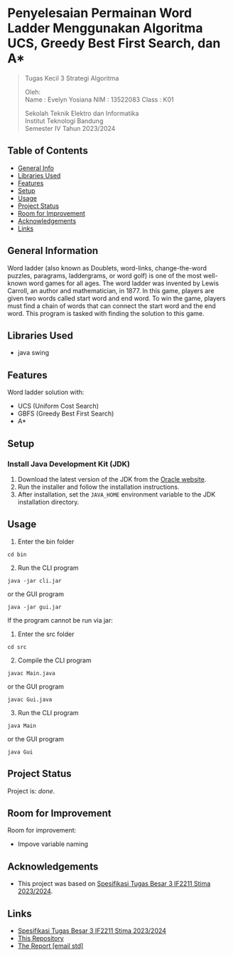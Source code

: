 # Penyelesaian Permainan Word Ladder Menggunakan Algoritma UCS, Greedy Best First Search, dan A*


> Tugas Kecil 3 Strategi Algoritma 
> 
> Oleh:<br>
> Name  : Evelyn Yosiana
> NIM   : 13522083
> Class : K01
> 
> Sekolah Teknik Elektro dan Informatika<br>
> Institut Teknologi Bandung<br>
> Semester IV Tahun 2023/2024


## Table of Contents
* [General Info](#general-information)
* [Libraries Used](#libraries-used)
* [Features](#features)
* [Setup](#setup)
* [Usage](#usage)
* [Project Status](#project-status)
* [Room for Improvement](#room-for-improvement)
* [Acknowledgements](#acknowledgements)
* [Links](#links)


## General Information
Word ladder (also known as Doublets, word-links, change-the-word puzzles, paragrams, laddergrams, or word golf) is one of the most well-known word games for all ages. The word ladder was invented by Lewis Carroll, an author and mathematician, in 1877. In this game, players are given two words called start word and end word. To win the game, players must find a chain of words that can connect the start word and the end word. This program is tasked with finding the solution to this game.


## Libraries Used
- java swing


## Features
Word ladder solution with:
- UCS (Uniform Cost Search)
- GBFS (Greedy Best First Search)
- A*

## Setup 

### Install Java Development Kit (JDK)

1. Download the latest version of the JDK from the [Oracle website](https://www.oracle.com/java/technologies/javase-jdk15-downloads.html).
2. Run the installer and follow the installation instructions.
3. After installation, set the `JAVA_HOME` environment variable to the JDK installation directory.

## Usage

1. Enter the bin folder
  ```
  cd bin
  ```
2. Run the CLI program 
  ```
  java -jar cli.jar
  ```
  or the GUI program 
  ```
  java -jar gui.jar
  ```

If the program cannot be run via jar:
1. Enter the src folder
  ```
  cd src
  ```
2. Compile the CLI program 
  ```
  javac Main.java
  ```
  or the GUI program 
  ```
  javac Gui.java
  ```
3. Run the CLI program 
  ```
  java Main
  ```
  or the GUI program 
  ```
  java Gui
  ```


## Project Status
Project is: _done_.


## Room for Improvement

Room for improvement:
- Impove variable naming


## Acknowledgements

- This project was based on [Spesifikasi Tugas Besar 3 IF2211 Stima 2023/2024](https://docs.google.com/document/d/1HVDyywnUdNz9hStgx5ZLqHypK89hWH8qfERJOiDw6KA/edit).

## Links

- [Spesifikasi Tugas Besar 3 IF2211 Stima 2023/2024](https://docs.google.com/document/d/1HVDyywnUdNz9hStgx5ZLqHypK89hWH8qfERJOiDw6KA/edit)
- [This Repository](https://github.com/evelynnn04/Tucil3_13522083.git)
- [The Report [email std]](https://docs.google.com/document/d/1MDdhX6vOATXgypNhPfJXa2OcuCtfw7UXOzsRt0Tfzss/edit?usp=sharing)

